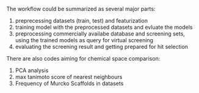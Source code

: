 The workflow could be summarized as several major parts:
1. preprecessing datasets (train, test) and featurization
2. training model with the preprocessed datasets and evluate the models
3. preprocessing commercially availabe database and screening sets, using the trained models as query for virtual screening
4. evaluating the screening result and getting prepared for hit selection

There are also codes aiming for chemical space comparison:
1. PCA analysis
2. max tanimoto score of nearest neighbours
3. Frequency of Murcko Scaffolds in datasets
